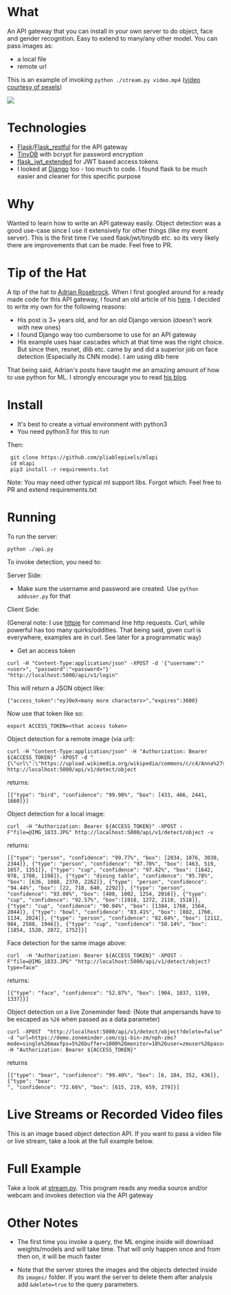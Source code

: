 What
=====
An API gateway that you can install in your own server to do object, face and gender recognition.
Easy to extend to many/any other model. You can pass images as:
- a local file
- remote url

This is an example of invoking `python ./stream.py video.mp4` ([video courtesy of pexels](https://www.pexels.com/video/people-walking-by-on-a-sidewalk-854100/))

<img src="https://media.giphy.com/media/YQ4f1xXHMaDLF7AZMe/giphy.gif"/>

Technologies
=============
- [Flask](http://flask.pocoo.org)/[Flask_restful](https://flask-restful.readthedocs.io/en/latest/) for the API gateway
- [TinyDB](https://tinydb.readthedocs.io/en/latest/) with bcrypt for password encryption
- [flask_jwt_extended](https://github.com/vimalloc/flask-jwt-extended) for JWT based access tokens
- I looked at [Django](https://www.djangoproject.com) too - too much to code. I found flask to be much easier and cleaner for this specific purpose

Why
=====
Wanted to learn how to write an API gateway easily. Object detection was a good use-case since I use it extensively for other things (like my event server). This is the first time I've used flask/jwt/tinydb etc. so its very likely there are improvements that can be made. Feel free to PR.

Tip of the Hat
===============
A tip of the hat to [Adrian Rosebrock](https://www.pyimagesearch.com/about/). When I first googled around for a ready made code for this API gateway, I found an old article of his [here](https://www.pyimagesearch.com/2015/05/11/creating-a-face-detection-api-with-python-and-opencv-in-just-5-minutes/). I decided to write my own for the following reasons:
- His post is 3+ years old, and for an old Django version (doesn't work with new ones)
- I found Django way too cumbersome to use for an API gateway
- His example uses haar cascades which at that time was the right choice. But since then, resnet, dlib  etc. came by and did a  superior job on face detection (Especially its CNN mode). I am using dlib here

That being said, Adrian's posts have taught me an amazing amount of how to use python for ML. I strongly encourage you to read [his blog](https://www.pyimagesearch.com).

Install
=======
- It's best to create a virtual environment with python3 
- You need python3 for this to run

Then:
```
 git clone https://github.com/pliablepixels/mlapi
 cd mlapi
 pip3 install -r requirements.txt
 ```
Note: You may need other typical ml support libs. Forgot which. Feel free to PR and extend requirements.txt

Running
========
To run the server:
```
python ./api.py
```

To invoke detection, you need to:

Server Side:
- Make sure the username and password are created. Use `python adduser.py` for that

Client Side:

(General note: I use [httpie](https://httpie.org) for command line http requests. Curl, while powerful has too many quirks/oddities. That being said, given curl is everywhere, examples are in curl. See later for a programmatic way)

- Get an access token
```
curl -H "Content-Type:application/json" -XPOST -d '{"username":"<user>", "password":"<password>"}' "http://localhost:5000/api/v1/login"
```
This will return a JSON object like:
```
{"access_token":"eyJ0eX<many more characters>","expires":3600}
```

Now use that token like so:

```
export ACCESS_TOKEN=<that access token>
```

Object detection for a remote image (via url):

```
curl -H "Content-Type:application/json" -H "Authorization: Bearer ${ACCESS_TOKEN}" -XPOST -d "{\"url\":\"https://upload.wikimedia.org/wikipedia/commons/c/c4/Anna%27s_hummingbird.jpg\"}" http://localhost:5000/api/v1/detect/object
```
returns:

```
[{"type": "bird", "confidence": "99.98%", "box": [433, 466, 2441, 1660]}]
```

Object detection for a local image:
```
curl  -H "Authorization: Bearer ${ACCESS_TOKEN}" -XPOST -F"file=@IMG_1833.JPG" http://localhost:5000/api/v1/detect/object -v
```

returns:
```
[{"type": "person", "confidence": "99.77%", "box": [2034, 1076, 3030, 2344]}, {"type": "person", "confidence": "97.70%", "box": [463, 519, 1657, 1351]}, {"type": "cup", "confidence": "97.42%", "box": [1642, 978, 1780, 1198]}, {"type": "dining table", "confidence": "95.78%", "box": [636, 1088, 2370, 2262]}, {"type": "person", "confidence": "94.44%", "box": [22, 718, 640, 2292]}, {"type": "person", "confidence": "93.08%", "box": [408, 1002, 1254, 2016]}, {"type": "cup", "confidence": "92.57%", "box":[1918, 1272, 2110, 1518]}, {"type": "cup", "confidence": "90.04%", "box": [1384, 1768, 1564, 2044]}, {"type": "bowl", "confidence": "83.41%", "box": [882, 1760, 1134, 2024]}, {"type": "person", "confidence": "82.64%", "box": [2112, 984, 2508, 1946]}, {"type": "cup", "confidence": "50.14%", "box": [1854, 1520, 2072, 1752]}]
```

Face detection for the same image above:

```
curl  -H "Authorization: Bearer ${ACCESS_TOKEN}" -XPOST -F"file=@IMG_1833.JPG" "http://localhost:5000/api/v1/detect/object?type=face"
```

returns:

```
[{"type": "face", "confidence": "52.87%", "box": [904, 1037, 1199, 1337]}]
```

Object detection on a live Zoneminder feed:
(Note that ampersands have to be escaped as `%26` when passed as a data parameter)

```
curl -XPOST  "http://localhost:5000/api/v1/detect/object?delete=false" -d "url=https://demo.zoneminder.com/cgi-bin-zm/nph-zms?mode=single%26maxfps=5%26buffer=1000%26monitor=18%26user=zmuser%26pass=zmpass"
-H "Authorization: Bearer ${ACCESS_TOKEN}"
```

returns

```
[{"type": "bear", "confidence": "99.40%", "box": [6, 184, 352, 436]}, {"type": "bear
", "confidence": "72.66%", "box": [615, 219, 659, 279]}]
```


Live Streams or Recorded Video files
======================================
This is an image based object detection API. If you want to pass a video file or live stream,
take a look at the full example below.


Full Example
=============
Take a look at [stream.py](https://github.com/pliablepixels/mlapi/blob/master/examples/stream.py). This program reads any media source and/or webcam and invokes detection via the API gateway


Other Notes
============

- The first time you invoke a query, the ML engine inside will download weights/models and will take time. That will only happen once and from then on, it will be much faster

- Note that the server stores the images and the objects detected inside its `images/` folder. If you want the server to delete them after analysis add `&delete=true` to the query parameters.